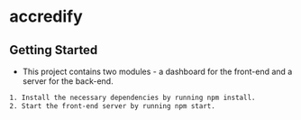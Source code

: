 # accredify
## Getting Started

- This project contains two modules - a dashboard for the front-end and a server for the back-end.

```bash
1. Install the necessary dependencies by running npm install.
2. Start the front-end server by running npm start.
```


 
